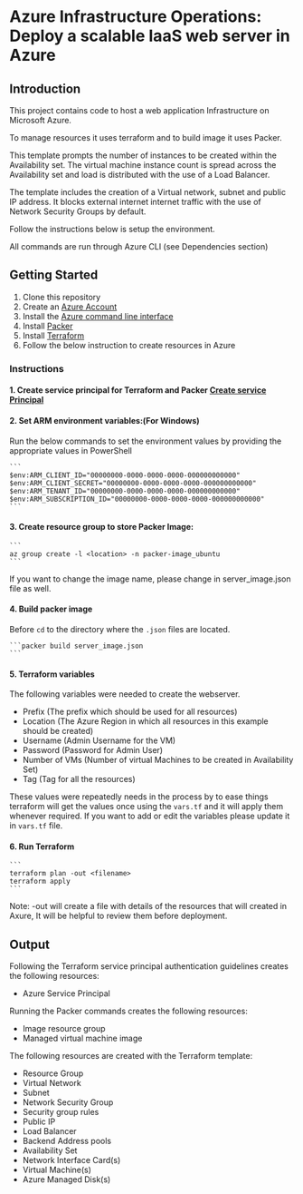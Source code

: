 # Azure Infrastructure Operations: Deploy a scalable IaaS web server in Azure

## Introduction

This project contains code to host a web application Infrastructure on Microsoft Azure.

To manage resources it uses terraform and to build image it uses Packer.

This template prompts the number of instances to be created within the Availability set. The virtual machine instance count is spread across the Availability set and load is distributed with the use of a Load Balancer.

The template includes the creation of a Virtual network, subnet and public IP address. It blocks external internet internet traffic with the use of Network Security Groups by default.

Follow the instructions below is setup the environment.

All commands are run through Azure CLI (see Dependencies section)

## Getting Started

1. Clone this repository
2. Create an [Azure Account](https://portal.azure.com)
3. Install the [Azure command line interface](https://docs.microsoft.com/en-us/cli/azure/install-azure-cli?view=azure-cli-latest)
4. Install [Packer](https://www.packer.io/downloads)
5. Install [Terraform](https://www.terraform.io/downloads.html)
6. Follow the below instruction to create resources in Azure

### Instructions

#### 1. Create service principal for Terraform and Packer [Create service Principal](https://www.terraform.io/docs/providers/azurerm/guides/service_principal_client_secret.html)

#### 2. Set ARM environment variables:(For Windows)

Run the below commands to set the environment values by providing the appropriate values in PowerShell

    ```
    $env:ARM_CLIENT_ID="00000000-0000-0000-0000-000000000000"
    $env:ARM_CLIENT_SECRET="00000000-0000-0000-0000-000000000000"
    $env:ARM_TENANT_ID="00000000-0000-0000-0000-000000000000"
    $env:ARM_SUBSCRIPTION_ID="00000000-0000-0000-0000-000000000000"
    ```

#### 3. Create resource group to store Packer Image:

    ```
    az group create -l <location> -n packer-image_ubuntu
    ```

If you want to change the image name, please change in server_image.json file as well.


#### 4. Build packer image

Before ```cd``` to the directory where the ```.json``` files are located.

    ```packer build server_image.json
    ```

#### 5. Terraform variables

The following variables were needed to create the webserver.

- Prefix (The prefix which should be used for all resources)
- Location (The Azure Region in which all resources in this example should be created)
- Username (Admin Username for the VM)
- Password (Password for Admin User)
- Number of VMs (Number of virtual Machines to be created in Availability Set)
- Tag (Tag for all the resources)

These values were repeatedly needs in the process by to ease things terraform will get the values once using the ```vars.tf``` and it will apply them
whenever required. If you want to add or edit the variables please update it in ```vars.tf``` file.

#### 6. Run Terraform

    ```
    terraform plan -out <filename>
    terraform apply
    ```

  Note: -out will create a file with details of the resources that will created in Axure, It will be helpful to review them before deployment.

## Output

Following the Terraform service principal authentication guidelines creates the following resources:

- Azure Service Principal

Running the Packer commands creates the following resources:

- Image resource group
- Managed virtual machine image

The following resources are created with the Terraform template:

- Resource Group
- Virtual Network
- Subnet
- Network Security Group
- Security group rules
- Public IP
- Load Balancer
- Backend Address pools
- Availability Set
- Network Interface Card(s)
- Virtual Machine(s)
- Azure Managed Disk(s)
